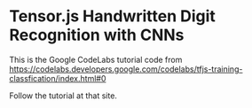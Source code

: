 # Tensor.js Handwritten Digit Recognition with CNNs

This is the Google CodeLabs tutorial code from 
https://codelabs.developers.google.com/codelabs/tfjs-training-classfication/index.html#0

Follow the tutorial at that site.
